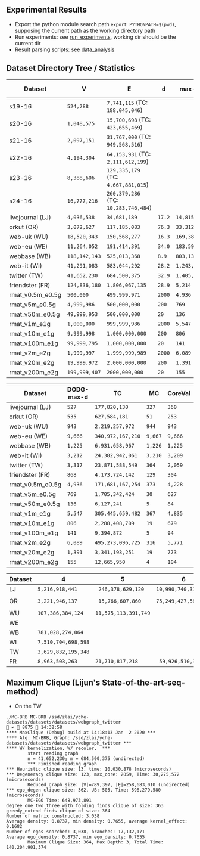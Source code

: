 ## Experimental Results

* Export the python module search path `export PYTHONPATH=$(pwd)`, 
supposing the current path as the working directory path
* Run experiments: see [run_experiments](run_experiments), working dir should be the current dir
* Result parsing scripts: see [data_analysis](data_analysis)

## Dataset Directory Tree / Statistics

Dataset | V |  E | d | max-d | DODG-max-d 
--- | --- | --- | --- | --- | --- 
s19-16 | `524,288` | `7,741,115` (TC: `188,045,046`) |
s20-16 | `1,048,575` | `15,700,698` (TC: `423,655,469`) |
s21-16 | `2,097,151` | `31,767,000` (TC: `949,568,516`) |
s22-16 | `4,194,304` | `64,153,931` (TC: `2,111,612,199`) |
s23-16 | `8,388,606` | `129,335,179` (TC: `4,667,881,015`) |
s24-16 | `16,777,216` | `260,379,286` (TC: `10,283,746,484`) |
livejournal (LJ)  |  `4,036,538`  |  `34,681,189`  |  `17.2`  |  `14,815`  | `527` 
orkut (OR)   | `3,072,627`  |  `117,185,083`  |  `76.3`  |  `33,312` | `535` 
web-uk (WU)    | `18,520,343` | `150,568,277` | `16.3` | `169,382` | `943` 
web-eu (WE)   |  `11,264,052` | `191,414,391` | `34.0` | `183,591`  | `9,666` 
webbase (WB)  |  `118,142,143`  |  `525,013,368` |  `8.9`  |  `803,138` |   `1,225` 
web-it  (WI)  |  `41,291,083`  |  `583,044,292`  |  `28.2`  |  `1,243,927` | `3,212` 
twitter  (TW)  |  `41,652,230`  |  `684,500,375` |  `32.9`  |  `1,405,985`  | `3,317` 
friendster (FR)  |  `124,836,180`  |  `1,806,067,135` |  `28.9`  |  `5,214`  | `868`  
rmat_v0.5m_e0.5g |  `500,000` | `499,999,971` | `2000` | `4,936` | `192,655`
rmat_v5m_e0.5g  | `4,999,986` | `500,000,000` | `200` | `769` | `94,431`
rmat_v50m_e0.5g | `49,999,953` | `500,000,000 ` | `20` | `136` | `29,271`
rmat_v1m_e1g    | `1,000,000` | `999,999,986` | `2000` | `5,547` | `304,492` 
rmat_v10m_e1g   | `9,999,998` | `1,000,000,000` | `200` | `806` | `125,362`
rmat_v100m_e1g  | `99,999,795` | `1,000,000,000` | `20` | `141` | `41,197`
rmat_v2m_e2g | `1,999,997` | `1,999,999,989` | `2000` | `6,089` | `458,951`
rmat_v20m_e2g | `19,999,972` | `2,000,000,000` | `200` | `1,391` | `172,735`
rmat_v200m_e2g | `199,999,407` | `2000,000,000` | `20` | `155` | `53,954`

Dataset | DODG-max-d | TC | MC | CoreVal | TrussVal
--- | --- | --- | --- | --- | --- 
livejournal (LJ)  | `527` | `177,820,130` | `327` | `360` | `352`
orkut (OR)   | `535` |  `627,584,181` | `51` | `253` | `78`
web-uk (WU)  | `943` | `2,219,257,972` | `944` | `943` | `944`
web-eu (WE)  | `9,666` | `340,972,167,210` | `9,667` | `9,666` | `9,667` 
webbase (WB)  | `1,225` | `6,931,658,967` | `1,226` | `1,225` | `1,226`
web-it  (WI)  | `3,212` | `24,382,942,061` | `3,210` | `3,209` | `3,210`
twitter  (TW)  | `3,317` | `23,871,588,549` | `364` | `2,059` | `1,517`
friendster (FR) | `868`  | `4,173,724,142` | `129` | `304` | `129`
rmat_v0.5m_e0.5g |  `4,936` | `171,681,167,254` | `373` | `4,228` | `2,138`
rmat_v5m_e0.5g  | `769` | `1,705,342,424` | `30` | `627` | `99`
rmat_v50m_e0.5g | `136` | `6,127,241` | `5` | `84` | `5`
rmat_v1m_e1g   | `5,547` | `305,445,659,482` | `367` | `4,835` | `2,322`
rmat_v10m_e1g  | `806` | `2,288,408,709` | `19` | `679` | `86`
rmat_v100m_e1g  | `141` | `9,394,872` | `5` | `94` | `5`
rmat_v2m_e2g | `6,089` | `495,273,096,725` | `316` | `5,771` | `2,502`
rmat_v20m_e2g  | `1,391` | `3,341,193,251` | `19` | `773` | `78`
rmat_v200m_e2g | `155` | `12,665,950` | `4` | `104` | `5` 

Dataset | 4 | 5 | 6 | 7 | 8 | 9
--- | --- | --- | --- | --- | --- | --- 
LJ  | `5,216,918,441` |  ` 246,378,629,120` | `10,990,740,312,954`
OR   | `3,221,946,137` | ` 15,766,607,860` | `75,249,427,585` | `353,962,921,685` |  ` 1,632,691,821,296` | `7,248,102,160,867`
WU | `107,386,384,124` | `11,575,113,391,749` |
WE  | 
WB | `781,028,274,064` 
WI  | `7,510,704,698,598`
TW  | `3,629,832,195,348` | 
FR | `8,963,503,263` | `21,710,817,218` | ` 59,926,510,355` | 

## Maximum Clique (Lijun's State-of-the-art-seq-method)

* On the TW

```
./MC-BRB MC-BRB /ssd/zlai/yche-datasets/datasets/datasets/webgraph_twitter                                                                   ✔  8875  14:32:58
**** MaxClique (Debug) build at 14:18:13 Jan  2 2020 ***
**** Alg: MC-BRB, Graph: /ssd/zlai/yche-datasets/datasets/datasets/webgraph_twitter ***
**** W/ kernelization, W/ recolor,  ***
        start reading graph
        n = 41,652,230; m = 684,500,375 (undirected)
        *** Finished reading graph
*** Heuristic clique size: 13, time: 10,030,878 (microseconds)
*** Degeneracy clique size: 123, max_core: 2059, Time: 30,275,572 (microseconds)
        Reduced graph size: |V|=789,397, |E|=258,683,010 (undirected)
*** ego_degen clique size: 362, UB: 505, Time: 598,279,580 (microseconds)
        MC-EGO Time: 648,973,891
degree_one_two_three_with_folding finds clique of size: 363                                                                                                                                                        
greedy_extend finds clique of size: 364                                                                                                                                                                            
Number of matrix constructed: 3,038
Average density: 0.8737, min density: 0.7655, average kernel_effect: 0.1682
Number of egos searched: 3,038, branches: 17,132,171
Average ego_density: 0.8737, min ego_density: 0.7655
        Maximum Clique Size: 364, Max Depth: 3, Total Time: 140,204,901,374

```
